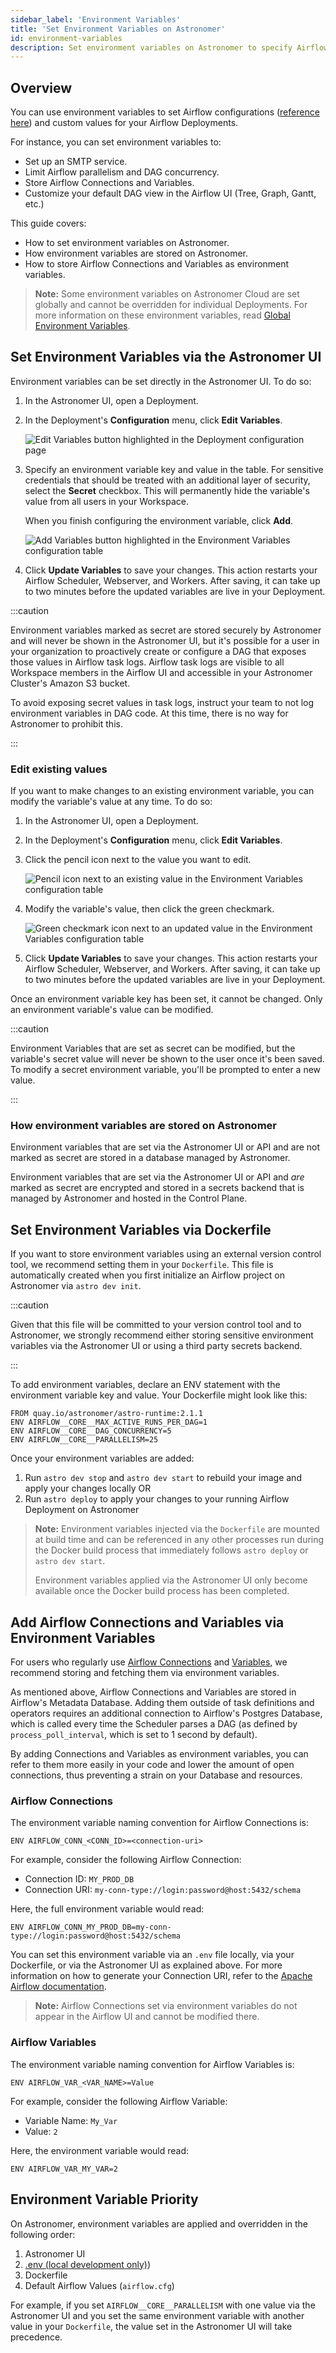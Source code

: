 ```yaml
---
sidebar_label: 'Environment Variables'
title: 'Set Environment Variables on Astronomer'
id: environment-variables
description: Set environment variables on Astronomer to specify Airflow configurations and custom logic.
---
```


## Overview

You can use environment variables to set Airflow configurations ([reference here](https://airflow.apache.org/docs/stable/configurations-ref.html)) and custom values for your Airflow Deployments.

For instance, you can set environment variables to:

- Set up an SMTP service.
- Limit Airflow parallelism and DAG concurrency.
- Store Airflow Connections and Variables.
- Customize your default DAG view in the Airflow UI (Tree, Graph, Gantt, etc.)

This guide covers:

- How to set environment variables on Astronomer.
- How environment variables are stored on Astronomer.
- How to store Airflow Connections and Variables as environment variables.

> **Note:** Some environment variables on Astronomer Cloud are set globally and cannot be overridden for individual Deployments. For more information on these environment variables, read [Global Environment Variables](platform-variables.md).

## Set Environment Variables via the Astronomer UI

Environment variables can be set directly in the Astronomer UI. To do so:

1. In the Astronomer UI, open a Deployment.
2. In the Deployment's **Configuration** menu, click **Edit Variables**.

    ![Edit Variables button highlighted in the Deployment configuration page](/img/docs/edit-variables.png)

3. Specify an environment variable key and value in the table. For sensitive credentials that should be treated with an additional layer of security, select the **Secret** checkbox. This will permanently hide the variable's value from all users in your Workspace.

    When you finish configuring the environment variable, click **Add**.

    ![Add Variables button highlighted in the Environment Variables configuration table](/img/docs/add-variable.png)

4. Click **Update Variables** to save your changes. This action restarts your Airflow Scheduler, Webserver, and Workers. After saving, it can take up to two minutes before the updated variables are live in your Deployment.

:::caution

Environment variables marked as secret are stored securely by Astronomer and will never be shown in the Astronomer UI, but it's possible for a user in your organization to proactively create or configure a DAG that exposes those values in Airflow task logs. Airflow task logs are visible to all Workspace members in the Airflow UI and accessible in your Astronomer Cluster's Amazon S3 bucket.

To avoid exposing secret values in task logs, instruct your team to not log environment variables in DAG code. At this time, there is no way for Astronomer to prohibit this.

:::

### Edit existing values

If you want to make changes to an existing environment variable, you can modify the variable's value at any time. To do so:

1. In the Astronomer UI, open a Deployment.
2. In the Deployment's **Configuration** menu, click **Edit Variables**.
3. Click the pencil icon next to the value you want to edit.

    ![Pencil icon next to an existing value in the Environment Variables configuration table](/img/docs/variable-pencil.png)

4. Modify the variable's value, then click the green checkmark.

    ![Green checkmark icon next to an updated value in the Environment Variables configuration table](/img/docs/variable-checkmark.png)

5. Click **Update Variables** to save your changes. This action restarts your Airflow Scheduler, Webserver, and Workers. After saving, it can take up to two minutes before the updated variables are live in your Deployment.

Once an environment variable key has been set, it cannot be changed. Only an environment variable's value can be modified.

:::caution

Environment Variables that are set as secret can be modified, but the variable's secret value will never be shown to the user once it's been saved. To modify a secret environment variable, you'll be prompted to enter a new value.

:::

### How environment variables are stored on Astronomer

Environment variables that are set via the Astronomer UI or API and are not marked as secret are stored in a database managed by Astronomer.

Environment variables that are set via the Astronomer UI or API and _are_ marked as secret are encrypted and stored in a secrets backend that is managed by Astronomer and hosted in the Control Plane.

## Set Environment Variables via Dockerfile

If you want to store environment variables using an external version control tool, we recommend setting them in your `Dockerfile`. This file is automatically created when you first initialize an Airflow project on Astronomer via `astro dev init`.

:::caution

Given that this file will be committed to your version control tool and to Astronomer, we strongly recommend either storing sensitive environment variables via the Astronomer UI or using a third party secrets backend.

:::

To add environment variables, declare an ENV statement with the environment variable key and value. Your Dockerfile might look like this:

```
FROM quay.io/astronomer/astro-runtime:2.1.1
ENV AIRFLOW__CORE__MAX_ACTIVE_RUNS_PER_DAG=1
ENV AIRFLOW__CORE__DAG_CONCURRENCY=5
ENV AIRFLOW__CORE__PARALLELISM=25
```

Once your environment variables are added:

1. Run `astro dev stop` and `astro dev start` to rebuild your image and apply your changes locally OR
2. Run `astro deploy` to apply your changes to your running Airflow Deployment on Astronomer

> **Note:** Environment variables injected via the `Dockerfile` are mounted at build time and can be referenced in any other processes run during the Docker build process that immediately follows `astro deploy` or `astro dev start`.
>
> Environment variables applied via the Astronomer UI only become available once the Docker build process has been completed.

## Add Airflow Connections and Variables via Environment Variables

For users who regularly use [Airflow Connections](https://airflow.apache.org/docs/apache-airflow/stable/concepts/connections.html) and [Variables](https://airflow.apache.org/docs/apache-airflow/stable/concepts/variables.html), we recommend storing and fetching them via environment variables.

As mentioned above, Airflow Connections and Variables are stored in Airflow's Metadata Database. Adding them outside of task definitions and operators requires an additional connection to Airflow's Postgres Database, which is called every time the Scheduler parses a DAG (as defined by `process_poll_interval`, which is set to 1 second by default).

By adding Connections and Variables as environment variables, you can refer to them more easily in your code and lower the amount of open connections, thus preventing a strain on your Database and resources.

### Airflow Connections

The environment variable naming convention for Airflow Connections is:

```
ENV AIRFLOW_CONN_<CONN_ID>=<connection-uri>
```

For example, consider the following Airflow Connection:

- Connection ID: `MY_PROD_DB`
- Connection URI: `my-conn-type://login:password@host:5432/schema`

Here, the full environment variable would read:

```
ENV AIRFLOW_CONN_MY_PROD_DB=my-conn-type://login:password@host:5432/schema
```

You can set this environment variable via an `.env` file locally, via your Dockerfile, or via the Astronomer UI as explained above. For more information on how to generate your Connection URI, refer to the [Apache Airflow documentation](https://airflow.apache.org/docs/stable/howto/connection/index.html#generating-connection-uri).

> **Note:** Airflow Connections set via environment variables do not appear in the Airflow UI and cannot be modified there.

### Airflow Variables

The environment variable naming convention for Airflow Variables is:

```
ENV AIRFLOW_VAR_<VAR_NAME>=Value
```

For example, consider the following Airflow Variable:

- Variable Name: `My_Var`
- Value: `2`

Here, the environment variable would read:

```
ENV AIRFLOW_VAR_MY_VAR=2
```

## Environment Variable Priority

On Astronomer, environment variables are applied and overridden in the following order:

1. Astronomer UI
2. [.env (local development only)](develop-project.md#set-environment-variables-via-env-local-development-only))
3. Dockerfile
4. Default Airflow Values (`airflow.cfg`)

For example, if you set `AIRFLOW__CORE__PARALLELISM` with one value via the Astronomer UI and you set the same environment variable with another value in your `Dockerfile`, the value set in the Astronomer UI will take precedence.
